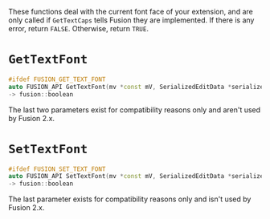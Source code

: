 These functions deal with the current font face of your extension, and are only called if `GetTextCaps` tells Fusion they are implemented.
If there is any error, return `FALSE`.
Otherwise, return `TRUE`.

# `GetTextFont`
```cpp
#ifdef FUSION_GET_TEXT_FONT
auto FUSION_API GetTextFont(mv *const mV, SerializedEditData *serialized_edit_data, LOGFONT *const font, void const *const, std::uint32_t const) noexcept
-> fusion::boolean
```
The last two parameters exist for compatibility reasons only and aren't used by Fusion 2.x.

# `SetTextFont`
```cpp
#ifdef FUSION_SET_TEXT_FONT
auto FUSION_API SetTextFont(mv *const mV, SerializedEditData *serialized_edit_data, LOGFONT const *const font, void const *const) noexcept
-> fusion::boolean
```
The last parameter exists for compatibility reasons only and isn't used by Fusion 2.x.
